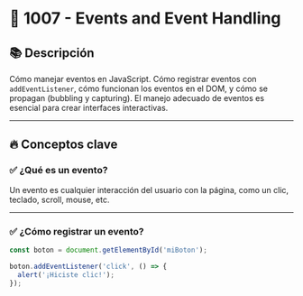 # 🧩 1007 - Events and Event Handling

## 📚 Descripción

Cómo manejar eventos en JavaScript. Cómo registrar eventos con `addEventListener`, cómo funcionan los eventos en el DOM, y cómo se propagan (bubbling y capturing). El manejo adecuado de eventos es esencial para crear interfaces interactivas.

---

## 🔥 Conceptos clave

### ✅ ¿Qué es un evento?

Un evento es cualquier interacción del usuario con la página, como un clic, teclado, scroll, mouse, etc.

---

### ✅ ¿Cómo registrar un evento?

```js
const boton = document.getElementById('miBoton');

boton.addEventListener('click', () => {
  alert('¡Hiciste clic!');
});
